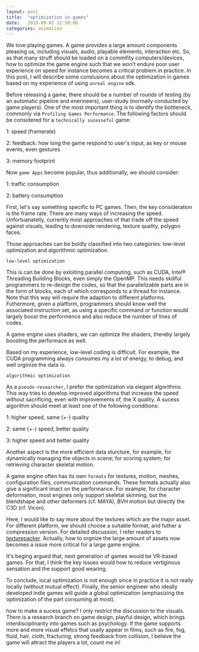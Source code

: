 ```yaml
---
layout: post
title:  "optimization in games"
date:   2015-09-02 12:50:00
categories: animation
---
```


We love playing games. A game provides a large amount components pleasing us, including visuals, audio, playable elements, interaction etc. So, as that many struff should be loaded on a commifity computers/devices, how to optimize the game engine such that we won't endure poor user experience on speed for instance becomes a critical problem in practice. In this post, I will describe some conslusions about the optimization in games based on my experience of using `unreal engine` sdk.

Before releasing a game, there should be a number of rounds of testing (by an automatic pipeline and enerineers), user-study (normally conducted by game players). One of the most important thing is to identify the bottleneck, commonly via `Profiling Games Performance`. The following factors should be considered for a `technically sucesseful` game:

1: speed (framerate)

2: feedback: how long the game respond to user's input, as key or mouse events, even gestures

3: memory footprint

Now `game Apps` become popular, thus additionally, we should consider:

1: traffic consumption

2: battery consumption

First, let's say something specific to PC games. Then, the key consideration is the frame rate. There are many ways of increasing the speed. Unfortuanatelly, currently most approaches of that trade off the speed against visuals, leading to downside rendering, texture quality, polygon faces.

Those approaches can be boldly classified into two categories: low-level optimization and algorithmic optimization.

`low-level optimization`

This is can be done by exloiting parallel computing, such as CUDA, Intel® Threading Building Blocks, even simply the OpenMP. This needs skillful programmers to re-design the codes, so that the parallelizable parts are in the form of blocks, each of which corresponds to a thread for instance. Note that this way will require the adaption to different platforms. Futhermore, given a platform, programmers should know well the associated instruction set, as using a specific command or function would largely boost the performence and also reduce the number of lines of codes.

A game engine uses shaders, we can optimize the shaders, thereby largely boosting the performace as well.

Based on my experience, low-level coding is difficult. For example, the CUDA programming always consumes my a lot of energy, to debug, and well orginize the data io.

`algorithmic optimization`

As a `pseudo-researcher`, I prefer the optimization via elegant algorithms. This way tries to develop improved algorithms that increase the speed without sacrificing, even with improvements of, the X quality. A sucess algorithm should meet at least one of the following conditions:

1: higher speed, same (+-) quality

2: same (+-) speed, better quality

3: higher speed and better quality

Another aspect is the more efficient data sturcture, for example, for dynamically managing the objects in scene; for scoring system; for retrieving character skeletal motion.

A game engine often has its own `formats` for textures, motion, meshes, configuration files, communication commands. These formats actually also give a significant imact on the performance. For example, for character deformaiton, most engines only support skeletal skinning, but the blendshape and other deformers (cf. MAYA), BVH motion but directly the C3D (cf. Vicon).

Here, I would like to say more about the textures which are the major asset. For different platform, we should choose a suitable format, and futher a compression version. For detailed discussion, I refer readers to [texturepacker]. Actually, how to orgnize the large amount of assets now becomes a issue more critical for a large game engine.

It's beging argued that, next generation of games would be VR-based games. For that, I think the key issues would how to reduce vertiginous sensation and the support good wearing.

To conclude, local optimization is not enough since in practice it is not really locally (without mutual effect). Finally, the senior engineer who ideally developed indie games will guide a global optimization (emphasizing the optimization of the part consuming at most). 

how to make a sucess game? I only restrict the discussion to the visuals. There is a research branch on game design, playful design, which brings interdisciplinarity into games such as psychology. If the game supports more and more visual effetcs that usally appear in films, such as fire, fog, fluid, hair, cloth, fracturing, strong feedback from collision, I believe the game will attract the players a lot, count me in!

[texturepacker]: https://www.codeandweb.com/texturepacker



